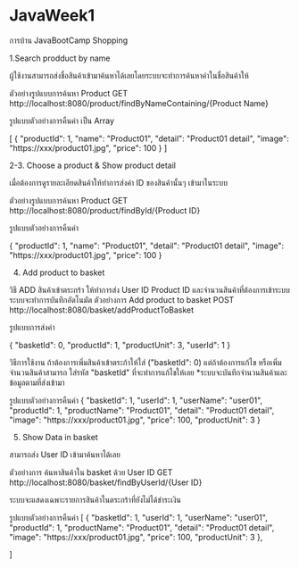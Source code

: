 # JavaWeek1
การบ้าน JavaBootCamp Shopping


1.Search prodduct by name

ผู้ใช้งานสามารถส่งชื่อสินค้าเข้ามาค้นหาได้เลยโดยระบบจะทำการค้นหาคำในชื่อสินค้าให้

ตัวอย่างรูปแบบการค้นหา Product GET
http://localhost:8080/product/findByNameContaining/{Product Name}

รูปแบบตัวอย่างการคืนค่า เป็น Array

[
  {
    "productId": 1,
    "name": "Product01",
    "detail": "Product01 detail",
    "image": "https://xxx/product01.jpg",
    "price": 100
  }
]

2-3. Choose a product & Show product detail

เมื่อต้องการดูรายละเอียดสินค้าให้ทำการส่งค่า ID ของสินค้านั้นๆ เข้ามาในระบบ

ตัวอย่างรูปแบบการค้นหา Product 
GET
http://localhost:8080/product/findById/{Product ID}

รูปแบบตัวอย่างการคืนค่า

  {
    "productId": 1,
    "name": "Product01",
    "detail": "Product01 detail",
    "image": "https://xxx/product01.jpg",
    "price": 100
  }


4. Add product to basket

วิธี ADD สินค้าเข้าตระกร้า ให้ทำการส่ง User ID Product ID และจำนวนสินค้าที่ต้องการเข้าระบบ ระบบจะทำการบันทึกอัตโนมัต 
ตัวอย่างการ Add product to basket
POST
http://localhost:8080/basket/addProductToBasket

รูปแบบการส่งค่า

{
  "basketId": 0,
  "productId": 1,
  "productUnit": 3,
  "userId": 1
}

วิธีการใช้งาน ถ้าต้องการเพิ่มสินค้าเข้าตระก้าให้ใส่ ("basketId": 0) แต่ถ้าต้องการแก้ไข หรือเพิ่มจำนวนสินค้าสามารถ ใส่รหัส "basketId" ที่จะทำการแก้ไขให้เลย 
*ระบบจะบันทึกจำนวนสินค้าและข้อมูลตามที่ส่งเข้ามา 

รูปแบบตัวอย่างการคืนค่า
{
  "basketId": 1,
  "userId": 1,
  "userName": "user01",
  "productId": 1,
  "productName": "Product01",
  "detail": "Product01 detail",
  "image": "https://xxx/product01.jpg",
  "price": 100,
  "productUnit": 3
}

5. Show Data in basket

สามารถส่ง User ID เข้ามาค้นหาได้เลย

ตัวอย่างการ ค้นหาสินค้าใน basket ด้วย User ID
GET
http://localhost:8080/basket/findByUserId/{User ID}

ระบบจะแสดงเฉพาะรายการสินค้าในตระกร้าที่ยังไม่ได้ชำระเงิน

รูปแบบตัวอย่างการคืนค่า
[
  {
    "basketId": 1,
    "userId": 1,
    "userName": "user01",
    "productId": 1,
    "productName": "Product01",
    "detail": "Product01 detail",
    "image": "https://xxx/product01.jpg",
    "price": 100,
    "productUnit": 3
  },
  
]